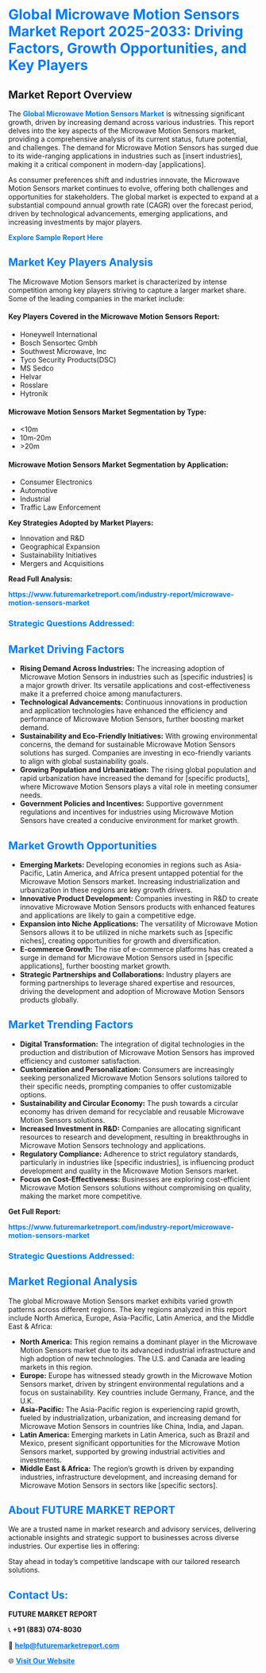 <h1 style="color: #007BFF;">Global Microwave Motion Sensors Market Report 2025-2033: Driving Factors, Growth Opportunities, and Key Players</h1>

<section id="overview">
<h2>Market Report Overview</h2>
<p>The <a href="https://www.futuremarketreport.com/industry-report/microwave-motion-sensors-market" style="color: #007BFF; text-decoration: none;"><strong>Global Microwave Motion Sensors Market</strong></a> is witnessing significant growth, driven by increasing demand across various industries. This report delves into the key aspects of the Microwave Motion Sensors market, providing a comprehensive analysis of its current status, future potential, and challenges. The demand for Microwave Motion Sensors has surged due to its wide-ranging applications in industries such as [insert industries], making it a critical component in modern-day [applications].</p>
<p>As consumer preferences shift and industries innovate, the Microwave Motion Sensors market continues to evolve, offering both challenges and opportunities for stakeholders. The global market is expected to expand at a substantial compound annual growth rate (CAGR) over the forecast period, driven by technological advancements, emerging applications, and increasing investments by major players.</p>
</section>

<section id="overview">
<p><a href="https://www.futuremarketreport.com/request-sample/reportId=85410" style="color: #007BFF; text-decoration: none;"><strong>Explore Sample Report Here</strong></a></p>
</section>

<section id="key-players">
<h2 style="color: #007BFF;">Market Key Players Analysis</h2>
<p>The Microwave Motion Sensors market is characterized by intense competition among key players striving to capture a larger market share. Some of the leading companies in the market include:</p>
<h4>Key Players Covered in the Microwave Motion Sensors Report:</h4>
<ul><li>Honeywell International</li><li>Bosch Sensortec Gmbh</li><li>Southwest Microwave, Inc</li><li>Tyco Security Products(DSC)</li><li>MS Sedco</li><li>Helvar</li><li>Rosslare</li><li>Hytronik</li></ul>
<h4>Microwave Motion Sensors Market Segmentation by Type:</h4>
<ul><li>&lt;10m</li><li>10m-20m</li><li>&gt;20m</li></ul>

<h4>Microwave Motion Sensors Market Segmentation by Application:</h4>
<ul><li>Consumer Electronics</li><li>Automotive</li><li>Industrial</li><li>Traffic Law Enforcement</li></ul>
<p><strong>Key Strategies Adopted by Market Players:</strong></p>
<ul>
<li>Innovation and R&D</li>
<li>Geographical Expansion</li>
<li>Sustainability Initiatives</li>
<li>Mergers and Acquisitions</li>
</ul>
</section>

<section>
<p><strong>Read Full Analysis: </strong></p><a href="https://www.futuremarketreport.com/industry-report/microwave-motion-sensors-market" style="color: #007BFF; text-decoration: none;"><strong>https://www.futuremarketreport.com/industry-report/microwave-motion-sensors-market</strong></a>
<h3 style="color: #007BFF;">Strategic Questions Addressed:</h3>
</section>

<section id="driving-factors">
<h2 style="color: #007BFF;">Market Driving Factors</h2>
<ul>
<li><strong>Rising Demand Across Industries:</strong> The increasing adoption of Microwave Motion Sensors in industries such as [specific industries] is a major growth driver. Its versatile applications and cost-effectiveness make it a preferred choice among manufacturers.</li>
<li><strong>Technological Advancements:</strong> Continuous innovations in production and application technologies have enhanced the efficiency and performance of Microwave Motion Sensors, further boosting market demand.</li>
<li><strong>Sustainability and Eco-Friendly Initiatives:</strong> With growing environmental concerns, the demand for sustainable Microwave Motion Sensors solutions has surged. Companies are investing in eco-friendly variants to align with global sustainability goals.</li>
<li><strong>Growing Population and Urbanization:</strong> The rising global population and rapid urbanization have increased the demand for [specific products], where Microwave Motion Sensors plays a vital role in meeting consumer needs.</li>
<li><strong>Government Policies and Incentives:</strong> Supportive government regulations and incentives for industries using Microwave Motion Sensors have created a conducive environment for market growth.</li>
</ul>
</section>

<section id="growth-opportunities">
<h2 style="color: #007BFF;">Market Growth Opportunities</h2>
<ul>
<li><strong>Emerging Markets:</strong> Developing economies in regions such as Asia-Pacific, Latin America, and Africa present untapped potential for the Microwave Motion Sensors market. Increasing industrialization and urbanization in these regions are key growth drivers.</li>
<li><strong>Innovative Product Development:</strong> Companies investing in R&D to create innovative Microwave Motion Sensors products with enhanced features and applications are likely to gain a competitive edge.</li>
<li><strong>Expansion into Niche Applications:</strong> The versatility of Microwave Motion Sensors allows it to be utilized in niche markets such as [specific niches], creating opportunities for growth and diversification.</li>
<li><strong>E-commerce Growth:</strong> The rise of e-commerce platforms has created a surge in demand for Microwave Motion Sensors used in [specific applications], further boosting market growth.</li>
<li><strong>Strategic Partnerships and Collaborations:</strong> Industry players are forming partnerships to leverage shared expertise and resources, driving the development and adoption of Microwave Motion Sensors products globally.</li>
</ul>
</section>

<section id="trending-factors">
<h2 style="color: #007BFF;">Market Trending Factors</h2>
<ul>
<li><strong>Digital Transformation:</strong> The integration of digital technologies in the production and distribution of Microwave Motion Sensors has improved efficiency and customer satisfaction.</li>
<li><strong>Customization and Personalization:</strong> Consumers are increasingly seeking personalized Microwave Motion Sensors solutions tailored to their specific needs, prompting companies to offer customizable options.</li>
<li><strong>Sustainability and Circular Economy:</strong> The push towards a circular economy has driven demand for recyclable and reusable Microwave Motion Sensors solutions.</li>
<li><strong>Increased Investment in R&D:</strong> Companies are allocating significant resources to research and development, resulting in breakthroughs in Microwave Motion Sensors technology and applications.</li>
<li><strong>Regulatory Compliance:</strong> Adherence to strict regulatory standards, particularly in industries like [specific industries], is influencing product development and quality in the Microwave Motion Sensors market.</li>
<li><strong>Focus on Cost-Effectiveness:</strong> Businesses are exploring cost-efficient Microwave Motion Sensors solutions without compromising on quality, making the market more competitive.</li>
</ul>
</section>

<section>
<p><strong>Get Full Report: </strong></p><a href="https://www.futuremarketreport.com/industry-report/microwave-motion-sensors-market" style="color: #007BFF; text-decoration: none;"><strong>https://www.futuremarketreport.com/industry-report/microwave-motion-sensors-market</strong></a>
<h3 style="color: #007BFF;">Strategic Questions Addressed:</h3>
</section>


<section id="regional-analysis">
<h2 style="color: #007BFF;">Market Regional Analysis</h2>
<p>The global Microwave Motion Sensors market exhibits varied growth patterns across different regions. The key regions analyzed in this report include North America, Europe, Asia-Pacific, Latin America, and the Middle East & Africa:</p>
<ul>
<li><strong>North America:</strong> This region remains a dominant player in the Microwave Motion Sensors market due to its advanced industrial infrastructure and high adoption of new technologies. The U.S. and Canada are leading markets in this region.</li>
<li><strong>Europe:</strong> Europe has witnessed steady growth in the Microwave Motion Sensors market, driven by stringent environmental regulations and a focus on sustainability. Key countries include Germany, France, and the U.K.</li>
<li><strong>Asia-Pacific:</strong> The Asia-Pacific region is experiencing rapid growth, fueled by industrialization, urbanization, and increasing demand for Microwave Motion Sensors in countries like China, India, and Japan.</li>
<li><strong>Latin America:</strong> Emerging markets in Latin America, such as Brazil and Mexico, present significant opportunities for the Microwave Motion Sensors market, supported by growing industrial activities and investments.</li>
<li><strong>Middle East & Africa:</strong> The region’s growth is driven by expanding industries, infrastructure development, and increasing demand for Microwave Motion Sensors in sectors like [specific sectors].</li>
</ul>
</section>

<footer>
<h2 style="color: #007BFF;">About FUTURE MARKET REPORT</h2>
<p>We are a trusted name in market research and advisory services, delivering actionable insights and strategic support to businesses across diverse industries. Our expertise lies in offering:</p>

<p>Stay ahead in today’s competitive landscape with our tailored research solutions.</p>

<h2 style="color: #007BFF;">Contact Us:</h2>
<p><strong>FUTURE MARKET REPORT</strong></p>
<p>📞 <strong>+91 (883) 074-8030</strong></p>
<p>📧 <strong><a href="mailto:help@futuremarketreport.com" style="color: #007BFF;">help@futuremarketreport.com</a></strong></p>
<p>🌐 <strong><a href="https://www.futuremarketreport.com/" style="color: #007BFF;">Visit Our Website</a></strong></p>
</footer>